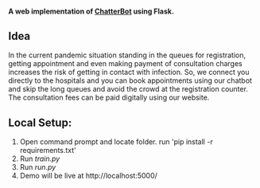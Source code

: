 #### A web implementation of [ChatterBot](https://github.com/gunthercox/ChatterBot) using Flask.

## Idea
In the current pandemic situation standing in the queues for registration, getting appointment and even making payment of consultation charges increases the risk of getting in contact with infection. So, we connect you directly to the hospitals and you can book appointments using our chatbot and skip the long queues and avoid the crowd at the registration counter. The consultation fees can be paid digitally using our website.

## Local Setup:
 1. Open command prompt and locate folder. run 'pip install -r requirements.txt'
 2. Run *train.py*
 3. Run *run.py*
 4. Demo will be live at http://localhost:5000/
